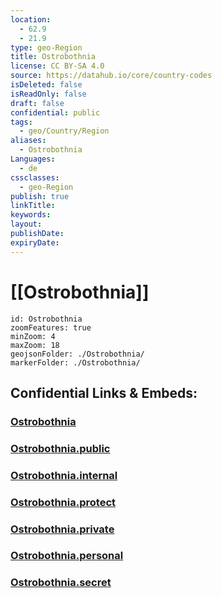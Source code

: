```yaml
---
location:
  - 62.9
  - 21.9
type: geo-Region
title: Ostrobothnia
license: CC BY-SA 4.0
source: https://datahub.io/core/country-codes
isDeleted: false
isReadOnly: false
draft: false
confidential: public
tags:
  - geo/Country/Region
aliases:
  - Ostrobothnia
Languages:
  - de
cssclasses:
  - geo-Region
publish: true
linkTitle:
keywords:
layout:
publishDate:
expiryDate:
---
```


# [[Ostrobothnia]] 

```leaflet
id: Ostrobothnia
zoomFeatures: true 
minZoom: 4 
maxZoom: 18
geojsonFolder: ./Ostrobothnia/
markerFolder: ./Ostrobothnia/
```


## Confidential Links & Embeds: 

### [Ostrobothnia](/_Standards/Earth/Continent/Europe/Europe~North/Finland/Provinces~Finland/Western_Finland/counties~Western_Finland/Ostrobothnia.md) 

### [Ostrobothnia.public](/_public/Earth/Continent/Europe/Europe~North/Finland/Provinces~Finland/Western_Finland/counties~Western_Finland/Ostrobothnia.public.md) 

### [Ostrobothnia.internal](/_internal/Earth/Continent/Europe/Europe~North/Finland/Provinces~Finland/Western_Finland/counties~Western_Finland/Ostrobothnia.internal.md) 

### [Ostrobothnia.protect](/_protect/Earth/Continent/Europe/Europe~North/Finland/Provinces~Finland/Western_Finland/counties~Western_Finland/Ostrobothnia.protect.md) 

### [Ostrobothnia.private](/_private/Earth/Continent/Europe/Europe~North/Finland/Provinces~Finland/Western_Finland/counties~Western_Finland/Ostrobothnia.private.md) 

### [Ostrobothnia.personal](/_personal/Earth/Continent/Europe/Europe~North/Finland/Provinces~Finland/Western_Finland/counties~Western_Finland/Ostrobothnia.personal.md) 

### [Ostrobothnia.secret](/_secret/Earth/Continent/Europe/Europe~North/Finland/Provinces~Finland/Western_Finland/counties~Western_Finland/Ostrobothnia.secret.md)

